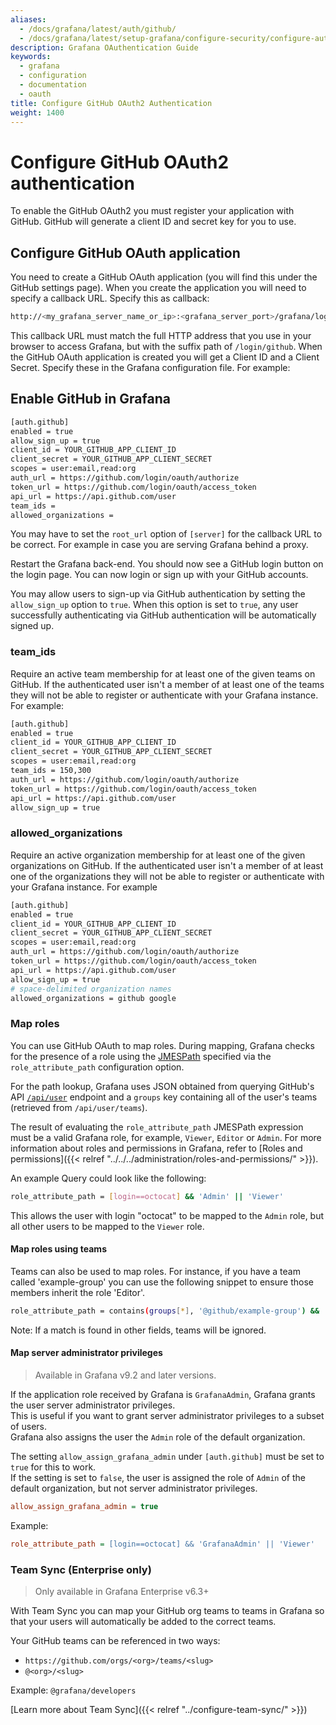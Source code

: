 ```yaml
---
aliases:
  - /docs/grafana/latest/auth/github/
  - /docs/grafana/latest/setup-grafana/configure-security/configure-authentication/github/
description: Grafana OAuthentication Guide
keywords:
  - grafana
  - configuration
  - documentation
  - oauth
title: Configure GitHub OAuth2 Authentication
weight: 1400
---
```


# Configure GitHub OAuth2 authentication

To enable the GitHub OAuth2 you must register your application with GitHub. GitHub will generate a client ID and secret key for you to use.

## Configure GitHub OAuth application

You need to create a GitHub OAuth application (you will find this under the GitHub
settings page). When you create the application you will need to specify
a callback URL. Specify this as callback:

```bash
http://<my_grafana_server_name_or_ip>:<grafana_server_port>/grafana/login/github
```

This callback URL must match the full HTTP address that you use in your
browser to access Grafana, but with the suffix path of `/login/github`.
When the GitHub OAuth application is created you will get a Client ID and a
Client Secret. Specify these in the Grafana configuration file. For
example:

## Enable GitHub in Grafana

```bash
[auth.github]
enabled = true
allow_sign_up = true
client_id = YOUR_GITHUB_APP_CLIENT_ID
client_secret = YOUR_GITHUB_APP_CLIENT_SECRET
scopes = user:email,read:org
auth_url = https://github.com/login/oauth/authorize
token_url = https://github.com/login/oauth/access_token
api_url = https://api.github.com/user
team_ids =
allowed_organizations =
```

You may have to set the `root_url` option of `[server]` for the callback URL to be
correct. For example in case you are serving Grafana behind a proxy.

Restart the Grafana back-end. You should now see a GitHub login button
on the login page. You can now login or sign up with your GitHub
accounts.

You may allow users to sign-up via GitHub authentication by setting the
`allow_sign_up` option to `true`. When this option is set to `true`, any
user successfully authenticating via GitHub authentication will be
automatically signed up.

### team_ids

Require an active team membership for at least one of the given teams on
GitHub. If the authenticated user isn't a member of at least one of the
teams they will not be able to register or authenticate with your
Grafana instance. For example:

```bash
[auth.github]
enabled = true
client_id = YOUR_GITHUB_APP_CLIENT_ID
client_secret = YOUR_GITHUB_APP_CLIENT_SECRET
scopes = user:email,read:org
team_ids = 150,300
auth_url = https://github.com/login/oauth/authorize
token_url = https://github.com/login/oauth/access_token
api_url = https://api.github.com/user
allow_sign_up = true
```

### allowed_organizations

Require an active organization membership for at least one of the given
organizations on GitHub. If the authenticated user isn't a member of at least
one of the organizations they will not be able to register or authenticate with
your Grafana instance. For example

```bash
[auth.github]
enabled = true
client_id = YOUR_GITHUB_APP_CLIENT_ID
client_secret = YOUR_GITHUB_APP_CLIENT_SECRET
scopes = user:email,read:org
auth_url = https://github.com/login/oauth/authorize
token_url = https://github.com/login/oauth/access_token
api_url = https://api.github.com/user
allow_sign_up = true
# space-delimited organization names
allowed_organizations = github google
```

### Map roles

You can use GitHub OAuth to map roles. During mapping, Grafana checks for the presence of a role using the [JMESPath](http://jmespath.org/examples.html) specified via the `role_attribute_path` configuration option.

For the path lookup, Grafana uses JSON obtained from querying GitHub's API [`/api/user`](https://docs.github.com/en/rest/users/users#get-the-authenticated-user=) endpoint and a `groups` key containing all of the user's teams (retrieved from `/api/user/teams`).

The result of evaluating the `role_attribute_path` JMESPath expression must be a valid Grafana role, for example, `Viewer`, `Editor` or `Admin`. For more information about roles and permissions in Grafana, refer to [Roles and permissions]({{< relref "../../../administration/roles-and-permissions/" >}}).

An example Query could look like the following:

```bash
role_attribute_path = [login==octocat] && 'Admin' || 'Viewer'
```

This allows the user with login "octocat" to be mapped to the `Admin` role,
but all other users to be mapped to the `Viewer` role.

#### Map roles using teams

Teams can also be used to map roles. For instance,
if you have a team called 'example-group' you can use the following snippet to
ensure those members inherit the role 'Editor'.

```bash
role_attribute_path = contains(groups[*], '@github/example-group') && 'Editor' || 'Viewer'
```

Note: If a match is found in other fields, teams will be ignored.

#### Map server administrator privileges

> Available in Grafana v9.2 and later versions.

If the application role received by Grafana is `GrafanaAdmin`, Grafana grants the user server administrator privileges.  
This is useful if you want to grant server administrator privileges to a subset of users.  
Grafana also assigns the user the `Admin` role of the default organization.

The setting `allow_assign_grafana_admin` under `[auth.github]` must be set to `true` for this to work.  
If the setting is set to `false`, the user is assigned the role of `Admin` of the default organization, but not server administrator privileges.

```ini
allow_assign_grafana_admin = true
```

Example:

```ini
role_attribute_path = [login==octocat] && 'GrafanaAdmin' || 'Viewer'
```

### Team Sync (Enterprise only)

> Only available in Grafana Enterprise v6.3+

With Team Sync you can map your GitHub org teams to teams in Grafana so that your users will automatically be added to
the correct teams.

Your GitHub teams can be referenced in two ways:

- `https://github.com/orgs/<org>/teams/<slug>`
- `@<org>/<slug>`

Example: `@grafana/developers`

[Learn more about Team Sync]({{< relref "../configure-team-sync/" >}})
